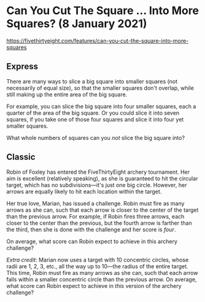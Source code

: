 # Can You Cut The Square … Into More Squares?  (8 January 2021)

https://fivethirtyeight.com/features/can-you-cut-the-square-into-more-squares

## Express

There are many ways to slice a big square into smaller squares (not necessarily of equal size), so that the smaller squares don't overlap, while still making up the entire area of the big square.

For example, you can slice the big square into four smaller squares, each a quarter of the area of the big square.
Or you could slice it into seven squares, if you take one of those four squares and slice it into four yet smaller squares.

What whole numbers of squares can you *not* slice the big square into?

## Classic

Robin of Foxley has entered the FiveThirtyEight archery tournament.
Her aim is excellent (relatively speaking), as she is guaranteed to hit the circular target, which has no subdivisions—it's just one big circle.
However, her arrows are equally likely to hit each location within the target.

Her true love, Marian, has issued a challenge.
Robin must fire as many arrows as she can, such that each arrow is closer to the center of the target than the previous arrow.
For example, if Robin fires three arrows, each closer to the center than the previous, but the fourth arrow is farther than the third, then she is done with the challenge and her score is *four*.

On average, what score can Robin expect to achieve in this archery challenge?

*Extra credit*: Marian now uses a target with 10 concentric circles, whose radii are 1, 2, 3, etc., all the way up to 10—the radius of the entire target.
This time, Robin must fire as many arrows as she can, such that each arrow falls within a smaller concentric circle than the previous arrow.
On average, what score can Robin expect to achieve in *this* version of the archery challenge?

